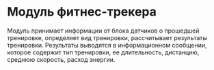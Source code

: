 # Модуль фитнес-трекера
Модуль принимает информации от блока датчиков о прошедшей тренировке, определяет вид тренировки, рассчитывает результаты тренировки. Результаты выводятся в информационном сообщении, которое содержит тип тренировки, ее длительность, дистанцию, среднюю скорость, расход энергии.
